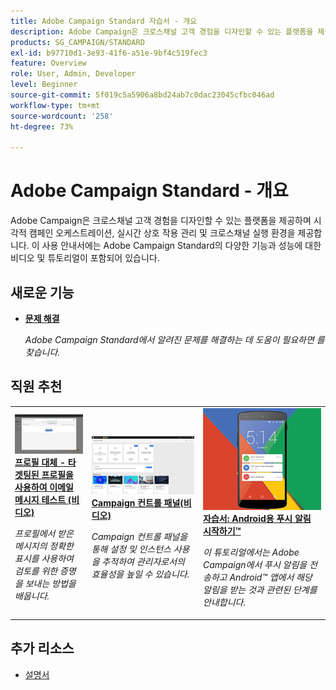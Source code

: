 ```yaml
---
title: Adobe Campaign Standard 자습서 - 개요
description: Adobe Campaign은 크로스채널 고객 경험을 디자인할 수 있는 플랫폼을 제공하며 시각적 캠페인 오케스트레이션, 실시간 상호 작용 관리 및 크로스채널 실행 환경을 제공합니다. 이 사용 안내서에는 Adobe Campaign Standard의 다양한 기능과 성능에 대한 비디오 및 튜토리얼이 포함되어 있습니다.
products: SG_CAMPAIGN/STANDARD
exl-id: b97710d1-3e93-41f6-a51e-9bf4c519fec3
feature: Overview
role: User, Admin, Developer
level: Beginner
source-git-commit: 5f019c5a5906a8bd24ab7c0dac23045cfbc046ad
workflow-type: tm+mt
source-wordcount: '258'
ht-degree: 73%

---
```


# Adobe Campaign Standard - 개요

Adobe Campaign은 크로스채널 고객 경험을 디자인할 수 있는 플랫폼을 제공하며 시각적 캠페인 오케스트레이션, 실시간 상호 작용 관리 및 크로스채널 실행 환경을 제공합니다. 이 사용 안내서에는 Adobe Campaign Standard의 다양한 기능과 성능에 대한 비디오 및 튜토리얼이 포함되어 있습니다.

## 새로운 기능

* **[문제 해결](https://experienceleague.adobe.com/docs/campaign-standard-learn/troubleshooting/overview.html?lang=en)**

   *Adobe Campaign Standard에서 알려진 문제를 해결하는 데 도움이 필요하면 를 찾습니다.*

## 직원 추천

<table>
<tr>
  <td>
    <a href="./communication-channels/email/profile-substitution.md"> 
      <img alt="프로필 대체 - 타겟팅된 프로필을 사용하여 이메일 메시지 테스트 (비디오)" src="./assets/substitution_tab.png"/>
    </a>
    <div>
      <a href="./communication-channels/email/profile-substitution.md">
    <strong>프로필 대체 - 타겟팅된 프로필을 사용하여 이메일 메시지 테스트 (비디오)</strong>
    </a>
    </div>
    <p>
    <em>프로필에서 받은 메시지의 정확한 표시를 사용하여 검토를 위한 증명을 보내는 방법을 배웁니다.</em>
    <p>
  </td>
   <td>
    <a href="https://experienceleague.adobe.com/docs/campaign-standard-learn/control-panel/control-panel-overview.html?lang=ko">
      <img alt="Campaign 컨트롤 패널(비디오)" src="./assets/control-panel.png" />
    </a>
    <div>
    <a href="https://experienceleague.adobe.com/docs/campaign-standard-learn/control-panel/control-panel-overview.html?lang=en">
    <strong>Campaign 컨트롤 패널(비디오)</strong>
    </a>
    </div>
    <p>
    <em> Campaign 컨트롤 패널을 통해 설정 및 인스턴스 사용을 추적하여 관리자로서의 효율성을 높일 수 있습니다.</em>
    <p>
  </td>
  <td>
    <a href="https://experienceleague.adobe.com/docs/campaign-standard-learn/getting-started-with-push-notifications-android/introduction.html?lang=en">
      <img alt="자습서: Android용 푸시 알림 시작하기" src="./assets/push-for-android.png" />
    </a>
    <div>
      <a href="https://experienceleague.adobe.com/docs/campaign-standard-learn/getting-started-with-push-notifications-android/introduction.html?lang=en">
    <strong>자습서: Android용 푸시 알림 시작하기™</strong>
    </a>
    </div>
    <p>
    <em>이 튜토리얼에서는 Adobe Campaign에서 푸시 알림을 전송하고 Android™ 앱에서 해당 알림을 받는 것과 관련된 단계를 안내합니다. </em>
    <p>
  </td>
</tr>
</table>

## 추가 리소스

* [설명서](https://experienceleague.adobe.com/docs/campaign-standard/using/campaign-standard-home.html?lang=en)
